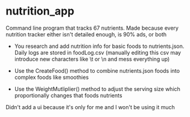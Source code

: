 # nutrition_app

Command line program that tracks 67 nutrients. Made because every nutrition tracker either isn't detailed enough, is 90% ads, or both

* You research and add nutrition info for basic foods to nutrients.json. Daily logs are stored in foodLog.csv (manually editing this csv may introduce new characters like \t or \n and mess everything up)

* Use the CreateFood() method to combine nutrients.json foods into complex foods like smoothies

* Use the WeightMutliplier() method to adjust the serving size which proportionally changes that foods nutrients

Didn't add a ui because it's only for me and I won't be using it much

